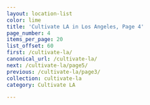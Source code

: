 ```yaml
---
layout: location-list
color: lime
title: 'Cultivate LA in Los Angeles, Page 4'
page_number: 4
items_per_page: 20
list_offset: 60
first: /cultivate-la/
canonical_url: /cultivate-la/
next: /cultivate-la/page5/
previous: /cultivate-la/page3/
collection: cultivate-la
category: Cultivate LA

---
```

